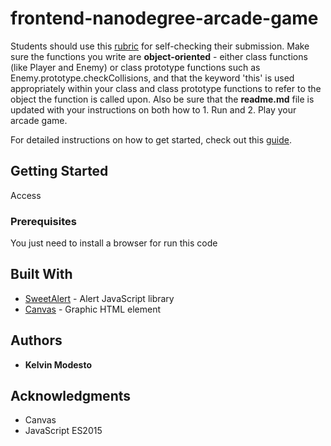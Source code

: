 # frontend-nanodegree-arcade-game

Students should use this [rubric](https://review.udacity.com/#!/projects/2696458597/rubric) for self-checking their submission. Make sure the functions you write are **object-oriented** - either class functions (like Player and Enemy) or class prototype functions such as Enemy.prototype.checkCollisions, and that the keyword 'this' is used appropriately within your class and class prototype functions to refer to the object the function is called upon. Also be sure that the **readme.md** file is updated with your instructions on both how to 1. Run and 2. Play your arcade game.

For detailed instructions on how to get started, check out this [guide](https://docs.google.com/document/d/1v01aScPjSWCCWQLIpFqvg3-vXLH2e8_SZQKC8jNO0Dc/pub?embedded=true).
  
## Getting Started

Access

### Prerequisites

You just need to install a browser for run this code

## Built With

* [SweetAlert](https://sweetalert.js.org/) - Alert JavaScript library
* [Canvas](https://developer.mozilla.org/pt-BR/docs/Web/Guide/HTML/Canvas_tutorial) - Graphic HTML element

## Authors

* **Kelvin Modesto** 

## Acknowledgments

* Canvas
* JavaScript ES2015
